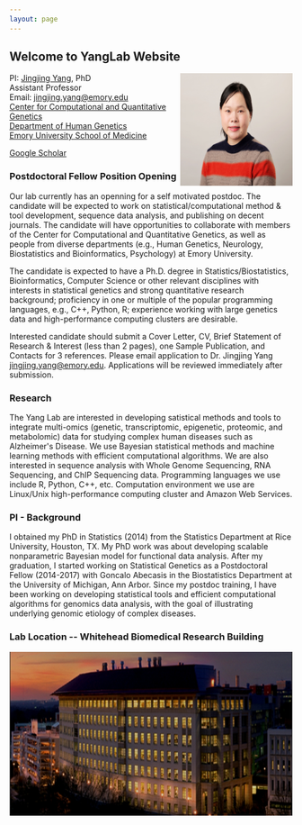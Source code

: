 ```yaml
---
layout: page
---
```


<!-- {% include JB/setup %} -->



## Welcome to YangLab Website

<img style="float: right;" src="assets/JY_pic_2020.JPG" width = "200" height = "200">

PI: [Jingjing Yang](http://genetics.emory.edu/faculty/primary/yang-jingjing.html), PhD <br>
Assistant Professor <br>
Email: jingjing.yang@emory.edu <br>
[Center for Computational and Quantitative Genetics](http://ccqg.emory.edu/) <br>
[Department of Human Genetics](http://genetics.emory.edu/) <br>
[Emory University School of Medicine](https://med.emory.edu/)

[Google Scholar](https://scholar.google.com/citations?user=ANXPW-UAAAAJ&hl=en) 

### Postdoctoral Fellow Position Opening
Our lab currently has an openning for a self motivated postdoc. The candidate will be expected to work on statistical/computational method & tool development, sequence data analysis, and publishing on decent journals. The candidate will have opportunities to collaborate with members of the Center for Computational and Quantitative Genetics, as well as people from diverse departments (e.g., Human Genetics, Neurology, Biostatistics and Bioinformatics, Psychology) at Emory University.

The candidate is expected to have a Ph.D. degree in Statistics/Biostatistics, Bioinformatics, Computer Science or other relevant disciplines with interests in statistical genetics and strong quantitative research background; proficiency in one or multiple of the popular programming languages, e.g., C++, Python, R; experience working with large genetics data and high-performance computing clusters are desirable.

Interested candidate should submit a Cover Letter, CV, Brief Statement of Research & Interest (less than 2 pages), one Sample Publication, and Contacts for 3 references. Please email application to Dr. Jingjing Yang <jingjing.yang@emory.edu>. Applications will be reviewed immediately after submission. 


### Research
The Yang Lab are interested in developing satistical methods and tools to integrate multi-omics (genetic, transcriptomic, epigenetic, proteomic, and metabolomic) data for studying complex human diseases such as Alzheimer's Disease. We use Bayesian statistical methods and machine learning methods with efficient computational algorithms. We are also interested in sequence analysis with Whole Genome Sequencing, RNA Sequencing, and ChIP Sequencing data. Programming languages we use include R, Python, C++, etc. Computation environment we use are Linux/Unix high-performance computing cluster and Amazon Web Services. 


### PI - Background

I obtained my PhD in Statistics (2014) from the Statistics Department at Rice University, Houston, TX. My PhD work was about developing scalable nonparametric Bayesian model for functional data analysis. After my graduation, I started working on Statistical Genetics as a Postdoctoral Fellow (2014-2017) with
Goncalo Abecasis in the Biostatistics Department at the University of Michigan, Ann Arbor. Since my postdoc training, I have been working on developing statistical tools and efficient computational algorithms for genomics data analysis, with the goal of illustrating underlying genomic etiology of complex diseases.

### Lab Location -- Whitehead Biomedical Research Building
<img style="float: center;" src="assets/Whitehead.png">


